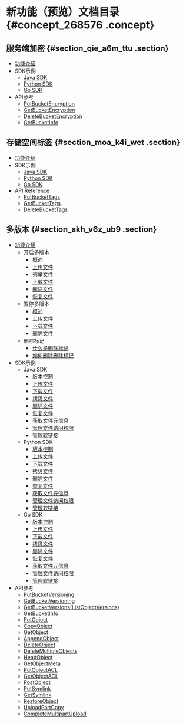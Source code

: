 # 新功能（预览）文档目录 {#concept_268576 .concept}

## 服务端加密 {#section_qie_a6m_ttu .section}

-   [功能介绍](https://www.alibabacloud.com/help/zh/doc-detail/119320.html)
-   SDK示例
    -   [Java SDK](https://www.alibabacloud.com/help/zh/doc-detail/119227.html)
    -   [Python SDK](https://www.alibabacloud.com/help/zh/doc-detail/119225.html)
    -   [Go SDK](https://www.alibabacloud.com/help/zh/doc-detail/119226.html)
-   API参考
    -   [PutBucketEncryption](https://www.alibabacloud.com/help/zh/doc-detail/119236.html)
    -   [GetBucketEncryption](https://www.alibabacloud.com/help/zh/doc-detail/119237.html)
    -   [DeleteBucketEncryption](https://www.alibabacloud.com/help/zh/doc-detail/119238.html)
    -   [GetBucketInfo](https://www.alibabacloud.com/help/zh/doc-detail/119249.html)

## 存储空间标签 {#section_moa_k4i_wet .section}

-   [功能介绍](https://www.alibabacloud.com/help/zh/doc-detail119637.html)
-   SDK示例
    -   [Java SDK](https://www.alibabacloud.com/help/zh/doc-detail/119254.html)
    -   [Python SDK](https://www.alibabacloud.com/help/zh/doc-detail/119256.html)
    -   [Go SDK](https://www.alibabacloud.com/help/zh/doc-detail/119259.html)
-   API Reference
    -   [PutBucketTags](https://www.alibabacloud.com/help/zh/doc-detail/119262.html)
    -   [GetBucketTags](https://www.alibabacloud.com/help/zh/doc-detail/119263.html)
    -   [DeleteBucketTags](https://www.alibabacloud.com/help/zh/doc-detail/119264.html)

## 多版本 {#section_akh_v6z_ub9 .section}

-   [功能介绍](https://www.alibabacloud.com/help/zh/doc-detail/119296.htm) 
    -   开启多版本
        -   [概述](https://www.alibabacloud.com/help/zh/doc-detail/119298.htm)
        -   [上传文件](https://www.alibabacloud.com/help/zh/doc-detail/119322.htm)
        -   [列举文件](https://www.alibabacloud.com/help/zh/doc-detail/119323.htm)
        -   [下载文件](https://www.alibabacloud.com/help/zh/doc-detail/119324.htm)
        -   [删除文件](https://www.alibabacloud.com/help/zh/doc-detail/119325.htm)
        -   [恢复文件](https://www.alibabacloud.com/help/zh/doc-detail/119326.htm)
    -   暂停多版本
        -   [概述](https://www.alibabacloud.com/help/zh/doc-detail/119358.htm)
        -   [上传文件](https://www.alibabacloud.com/help/zh/doc-detail/119359.htm)
        -   [下载文件](https://www.alibabacloud.com/help/zh/doc-detail/119360.htm)
        -   [删除文件](https://www.alibabacloud.com/help/zh/doc-detail/119361.htm)
    -   删除标记
        -   [什么是删除标记](https://www.alibabacloud.com/help/zh/doc-detail/119363.htm)
        -   [如何删除删除标记](https://www.alibabacloud.com/help/zh/doc-detail/119364.htm)
-   SDK示例
    -   Java SDK
        -   [版本控制](https://www.alibabacloud.com/help/zh/doc-detail/119304.htm)
        -   [上传文件](https://www.alibabacloud.com/help/zh/doc-detail/119306.htm)
        -   [下载文件](https://www.alibabacloud.com/help/zh/doc-detail/119307.htm)
        -   [拷贝文件](https://www.alibabacloud.com/help/zh/doc-detail/119308.htm)
        -   [删除文件](https://www.alibabacloud.com/help/zh/doc-detail/119309.htm)
        -   [恢复文件](https://www.alibabacloud.com/help/zh/doc-detail/119310.htm)
        -   [获取文件元信息](https://www.alibabacloud.com/help/zh/doc-detail/119311.htm)
        -   [管理文件访问权限](https://www.alibabacloud.com/help/zh/doc-detail/119312.htm)
        -   [管理软链接](https://www.alibabacloud.com/help/zh/doc-detail/119313.htm)
    -   Python SDK
        -   [版本控制](https://www.alibabacloud.com/help/zh/doc-detail/119331.htm)
        -   [上传文件](https://www.alibabacloud.com/help/zh/doc-detail/119342.htm)
        -   [下载文件](https://www.alibabacloud.com/help/zh/doc-detail/119341.htm)
        -   [拷贝文件](https://www.alibabacloud.com/help/zh/doc-detail/119340.htm)
        -   [删除文件](https://www.alibabacloud.com/help/zh/doc-detail/119339.htm)
        -   [恢复文件](https://www.alibabacloud.com/help/zh/doc-detail/119338.htm)
        -   [获取文件元信息](https://www.alibabacloud.com/help/zh/doc-detail/119337.htm)
        -   [管理文件访问权限](https://www.alibabacloud.com/help/zh/doc-detail/119336.htm)
        -   [管理软链接](https://www.alibabacloud.com/help/zh/doc-detail/119335.htm)
    -   Go SDK
        -   [版本控制](https://www.alibabacloud.com/help/zh/doc-detail/119346.htm)
        -   [上传文件](https://www.alibabacloud.com/help/zh/doc-detail/119355.htm)
        -   [下载文件](https://www.alibabacloud.com/help/zh/doc-detail/119354.htm)
        -   [拷贝文件](https://www.alibabacloud.com/help/zh/doc-detail/119353.htm)
        -   [删除文件](https://www.alibabacloud.com/help/zh/doc-detail/119352.htm)
        -   [恢复文件](https://www.alibabacloud.com/help/zh/doc-detail/119351.htm)
        -   [获取文件元信息](https://www.alibabacloud.com/help/zh/doc-detail/119350.htm)
        -   [管理文件访问权限](https://www.alibabacloud.com/help/zh/doc-detail/119349.htm)
        -   [管理软链接](https://www.alibabacloud.com/help/zh/doc-detail/119348.htm)
-   API参考
    -   [PutBucketVersioning](https://www.alibabacloud.com/help/doc-detail/119366.htm)
    -   [GetBucketVersioning](https://www.alibabacloud.com/help/doc-detail/119367.htm)
    -   [GetBucketVersions\(ListObjectVersions\)](https://www.alibabacloud.com/help/doc-detail/119368.htm)
    -   [GetBucketInfo](https://www.alibabacloud.com/help/doc-detail/119369.htm)
    -   [PutObject](https://www.alibabacloud.com/help/doc-detail/119370.htm)
    -   [CopyObject](https://www.alibabacloud.com/help/doc-detail/119372.htm)
    -   [GetObject](https://www.alibabacloud.com/help/doc-detail/119371.htm)
    -   [AppendObject](https://www.alibabacloud.com/help/doc-detail/119373.htm)
    -   [DeleteObject](https://www.alibabacloud.com/help/doc-detail/119374.htm)
    -   [DeleteMultipleObjects](https://www.alibabacloud.com/help/doc-detail/119375.htm)
    -   [HeadObject](https://www.alibabacloud.com/help/doc-detail/119376.htm)
    -   [GetObjectMeta](https://www.alibabacloud.com/help/doc-detail/119386.htm)
    -   [PutObjectACL](https://www.alibabacloud.com/help/doc-detail/119378.htm)
    -   [GetObjectACL](https://www.alibabacloud.com/help/doc-detail/119379.htm)
    -   [PostObject](https://www.alibabacloud.com/help/doc-detail/119380.htm)
    -   [PutSymlink](https://www.alibabacloud.com/help/doc-detail/119381.htm)
    -   [GetSymlink](https://www.alibabacloud.com/help/doc-detail/119382.htm)
    -   [RestoreObject](https://www.alibabacloud.com/help/doc-detail/119383.htm)
    -   [UploadPartCopy](https://www.alibabacloud.com/help/doc-detail/119384.htm)
    -   [CompleteMultipartUpload](https://www.alibabacloud.com/help/doc-detail/119385.htm)

